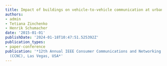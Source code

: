 ```yaml
---
title: Impact of buildings on vehicle-to-vehicle communication at urban intersections
authors:
- admin
- Tetiana Zinchenko
- Henrik Schumacher
date: '2015-01-01'
publishDate: '2024-01-18T10:47:51.525392Z'
publication_types:
- paper-conference
publication: '*12th Annual IEEE Consumer Communications and Networking Conference
  (CCNC), Las Vegas, USA*'
---
```

